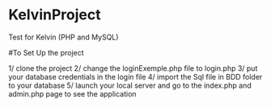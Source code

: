 # KelvinProject
Test for Kelvin (PHP and MySQL)

#To Set Up the project

1/ clone the project
2/ change the loginExemple.php file to login.php
3/ put your database credentials in the login file
4/ import the Sql file in BDD folder to your database
5/ launch your local server and go to the index.php and admin.php page to see the application

